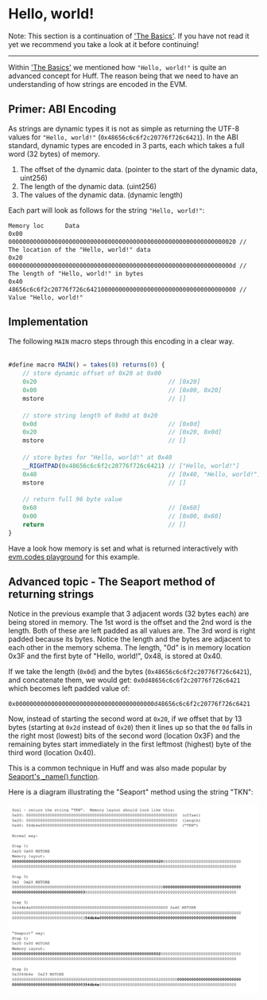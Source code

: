 # Hello, world!

Note: This section is a continuation of ['The Basics'](the-basics.md). If you have not read it yet we recommend you take a look at it before continuing!

---

Within ['The Basics'](the-basics.md) we mentioned how `"Hello, world!"` is quite an advanced concept for Huff. The reason being that we need to have an understanding of how strings are encoded in the EVM.

## Primer: ABI Encoding

As strings are dynamic types it is not as simple as returning the UTF-8 values for `"Hello, world!"` (`0x48656c6c6f2c20776f726c6421`). In the ABI standard, dynamic types are encoded in 3 parts, each which takes a full word (32 bytes) of memory.

1. The offset of the dynamic data. (pointer to the start of the dynamic data, uint256)
2. The length of the dynamic data. (uint256)
3. The values of the dynamic data. (dynamic length)

Each part will look as follows for the string `"Hello, world!"`:

```plaintext
Memory loc      Data
0x00            0000000000000000000000000000000000000000000000000000000000000020 // The location of the "Hello, world!" data
0x20            000000000000000000000000000000000000000000000000000000000000000d // The length of "Hello, world!" in bytes
0x40            48656c6c6f2c20776f726c642100000000000000000000000000000000000000 // Value "Hello, world!"
```

## Implementation

The following `MAIN` macro steps through this encoding in a clear way.

```javascript

#define macro MAIN() = takes(0) returns(0) {
    // store dynamic offset of 0x20 at 0x00
    0x20                                     // [0x20]
    0x00                                     // [0x00, 0x20]
    mstore                                   // []

    // store string length of 0x0d at 0x20
    0x0d                                     // [0x0d]
    0x20                                     // [0x20, 0x0d]
    mstore                                   // []

    // store bytes for "Hello, world!" at 0x40
    __RIGHTPAD(0x48656c6c6f2c20776f726c6421) // ["Hello, world!"]
    0x40                                     // [0x40, "Hello, world!"]
    mstore                                   // []

    // return full 96 byte value
    0x60                                     // [0x60]
    0x00                                     // [0x00, 0x60]
    return                                   // []
}

```

Have a look how memory is set and what is returned interactively with [evm.codes playground](https://www.evm.codes/playground?unit=Wei&codeType=Mnemonic&code='v20~0z~0d~2zws32t48656c6c6f2c20776f726c6421yyyyyyu~4z~60~uwRETURN'~wvz0wMSTOREwyuuuw%5Cnvs1tu00t%200xsPUSH%01stuvwyz~_) for this example.

## Advanced topic - The Seaport method of returning strings

Notice in the previous example that 3 adjacent words (32 bytes each) are being stored in memory. The 1st word is the offset and the 2nd word is the length. Both of these are left padded as all values are. The 3rd word is right padded because its bytes. Notice the length and the bytes are adjacent to each other in the memory schema. The length, "0d" is in memory location 0x3F and the first byte of "Hello, world!", 0x48, is stored at 0x40.

If we take the length (`0x0d`) and the bytes (`0x48656c6c6f2c20776f726c6421`), and concatenate them, we would get: `0x0d48656c6c6f2c20776f726c6421` which becomes left padded value of:

```plaintext
0x000000000000000000000000000000000000000d48656c6c6f2c20776f726c6421
```

Now, instead of starting the second word at `0x20`, if we offset that by 13 bytes (starting at `0x2d` instead of `0x20`) then it lines up so that the `0d` falls in the right most (lowest) bits of the second word (location 0x3F) and the remaining bytes start immediately in the first leftmost (highest) byte of the third word (location 0x40).

This is a common technique in Huff and was also made popular by [Seaport's \_name() function](https://github.com/ProjectOpenSea/seaport/blob/fb1c3bf4c25a32ae90f776652a8b2b07d5df52cf/contracts/Seaport.sol#L95-L108).

Here is a diagram illustrating the "Seaport" method using the string "TKN":

![The "Seaport" method](../images/Seaport.png)
